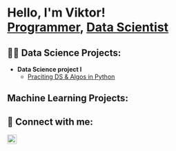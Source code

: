 <h1>Hello, I'm Viktor! <br/><a href="https://github.com/ViktorOhrner">Programmer</a>, <a href="www.linkedin.com/in/viktor-öhrner-175509225">Data Scientist</a></h1>

<h2>👨‍💻 Data Science Projects:</h2>

- <b>Data Science project I</b>
  - [Praciting DS & Algos in Python](https://github.com/joshmadakor1/Algorithms-Practice)
<h2> Machine Learning Projects:</h2>


<h2> 🤳 Connect with me:</h2>

[<img align="left" alt="ViktorOhrner | LinkedIn" width="22px" src="https://cdn.jsdelivr.net/npm/simple-icons@v3/icons/linkedin.svg" />][linkedin]


[linkedin]: www.linkedin.com/in/viktor-öhrner-175509225

<!--
**ViktorOhrner** is a ✨ _special_ ✨ repository because its `README.md` (this file) appears on your GitHub profile.

Here are some ideas to get you started:

- 🔭 I’m currently working on ...
- 🌱 I’m currently learning ...
- 👯 I’m looking to collaborate on ...
- 🤔 I’m looking for help with ...
- 💬 Ask me about ...
- 📫 How to reach me: ...
- 😄 Pronouns: ...
- ⚡ Fun fact: ...
-->

